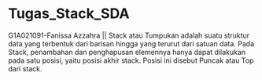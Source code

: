 # Tugas_Stack_SDA
G1A021091-Fanissa Azzahra || Stack atau Tumpukan adalah suatu struktur data yang terbentuk dari barisan hingga yang terurut dari satuan data. Pada Stack, penambahan dan penghapusan elemennya hanya dapat dilakukan pada satu posisi, yaitu posisi akhir stack. Posisi ini disebut Puncak atau Top dari stack.
